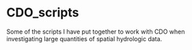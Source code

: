 # CDO_scripts
Some of the scripts I have put together to work with CDO when investigating large quantities of spatial hydrologic data.
